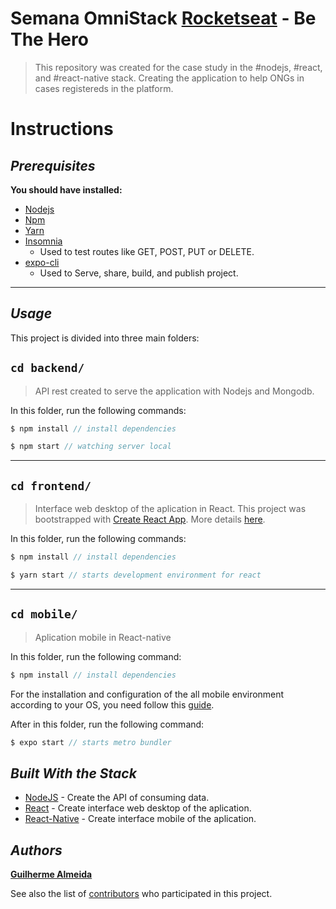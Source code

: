 
# **Semana OmniStack [Rocketseat](https://github.com/Rocketseat) - Be The Hero**
> This repository was created for the case study in the #nodejs, #react, and #react-native stack. Creating the application to help ONGs in cases registereds in the platform.  

# Instructions
## __*Prerequisites*__
**You should have installed:**
- [Nodejs](https://nodejs.org)
- [Npm](https://www.npmjs.com/)
- [Yarn](https://yarnpkg.com)
- [Insomnia](https://insomnia.rest/)
    - Used to test routes like GET, POST, PUT or DELETE.
- [expo-cli](https://expo.io/tools#cli)
    - Used to Serve, share, build, and publish project.


---

## __*Usage*__
This project is divided into three main folders:

## **`cd backend/`**
> API rest created to serve the application with Nodejs and Mongodb. 

 In this folder, run the following commands:
```js
$ npm install // install dependencies

$ npm start // watching server local
```
---
## **`cd frontend/`**
> Interface web desktop of the aplication in React. 
This project was bootstrapped with [Create React App](https://github.com/facebook/create-react-app). More details [here](frontend/README.md).  

 In this folder, run the following commands:
```js
$ npm install // install dependencies

$ yarn start // starts development environment for react
```
---
## **`cd mobile/`**
> Aplication mobile in React-native  

 In this folder, run the following command:
```js
$ npm install // install dependencies
```

For the installation and configuration of the all mobile environment according to your OS, you need follow this [guide](https://docs.rocketseat.dev/ambiente-react-native/introducao).


 After in this folder, run the following command:
```js
$ expo start // starts metro bundler
```

## __*Built With the Stack*__

* [NodeJS](https://www.themoviedb.org) - Create the API of consuming data.
* [React](https://www.themoviedb.org) - Create interface web desktop of the aplication.
* [React-Native](https://www.themoviedb.org) - Create interface mobile of the aplication.

## __*Authors*__

[**Guilherme Almeida**](https://guisalmeida.com)

See also the list of [contributors](https://github.com/GuiSAlmeida/bethehero/contributors) who participated in this project.
